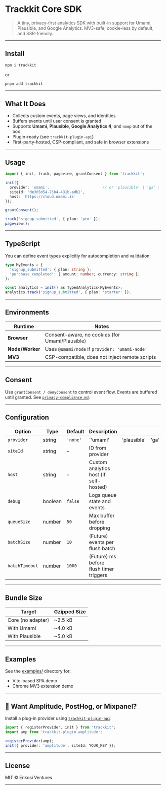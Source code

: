 # Trackkit Core SDK

> A tiny, privacy-first analytics SDK with built-in support for Umami, Plausible, and Google Analytics. MV3-safe, cookie-less by default, and SSR-friendly.

---

## Install

```bash
npm i trackkit
````

or

```bash
pnpm add trackkit
```

---

## What It Does

* Collects custom events, page views, and identities
* Buffers events until user consent is granted
* Supports **Umami**, **Plausible**, **Google Analytics 4**, and `noop` out of the box
* Plugin-ready (see `trackkit-plugin-api`)
* First-party-hosted, CSP-compliant, and safe in browser extensions

---

## Usage

```ts
import { init, track, pageview, grantConsent } from 'trackkit';

init({
  provider: 'umami',                        // or 'plausible' | 'ga' | 'none'
  siteId: 'de305d54-75b4-431b-adb2',
  host: 'https://cloud.umami.is'
});

grantConsent();

track('signup_submitted', { plan: 'pro' });
pageview();
```

---

## TypeScript

You can define event types explicitly for autocompletion and validation:

```ts
type MyEvents = {
  'signup_submitted': { plan: string };
  'purchase_completed': { amount: number; currency: string };
};

const analytics = init() as TypedAnalytics<MyEvents>;
analytics.track('signup_submitted', { plan: 'starter' });
```

---

## Environments

| Runtime         | Notes                                           |
| --------------- | ----------------------------------------------- |
| **Browser**     | Consent-aware, no cookies (for Umami/Plausible) |
| **Node/Worker** | Uses `@umami/node` if `provider: 'umami-node'`  |
| **MV3**         | CSP-compatible, does not inject remote scripts  |

---

## Consent

Use `grantConsent / denyConsent` to control event flow. Events are buffered until granted. See [`privacy-compliance.md`](../../docs/guides/privacy-compliance.md).

---

## Configuration

| Option         | Type    | Default  | Description                             |             |      |          |
| -------------- | ------- | -------- | --------------------------------------- | ----------- | ---- | -------- |
| `provider`     | string  | `'none'` | \`'umami'                               | 'plausible' | 'ga' | 'none'\` |
| `siteId`       | string  | –        | ID from provider                        |             |      |          |
| `host`         | string  | –        | Custom analytics host (if self-hosted)  |             |      |          |
| `debug`        | boolean | `false`  | Logs queue state and events             |             |      |          |
| `queueSize`    | number  | `50`     | Max buffer before dropping              |             |      |          |
| `batchSize`    | number  | `10`     | (Future) events per flush batch         |             |      |          |
| `batchTimeout` | number  | `1000`   | (Future) ms before flush timer triggers |             |      |          |

---

## Bundle Size

| Target            | Gzipped Size |
| ----------------- | ------------ |
| Core (no adapter) | \~2.5 kB     |
| With Umami        | \~4.0 kB     |
| With Plausible    | \~5.0 kB     |

---

## Examples

See the [examples/](../../examples) directory for:

* Vite-based SPA demo
* Chrome MV3 extension demo

---

## 🧩 Want Amplitude, PostHog, or Mixpanel?

Install a plug-in provider using [`trackkit-plugin-api`](https://www.npmjs.com/package/trackkit-plugin-api):

```ts
import { registerProvider, init } from 'trackkit';
import amp from 'trackkit-plugin-amplitude';

registerProvider(amp);
init({ provider: 'amplitude', siteId: YOUR_KEY });
```

---

## License

MIT © Enkosi Ventures

---
